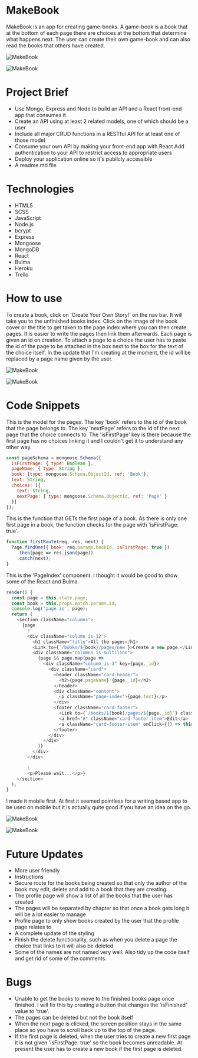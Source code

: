 # MakeBook

MakeBook is an app for creating game-books. A game-book is a book that at the bottom of each page there are choices at the bottom that determine what happens next. The user can create their own game-book and can also read the books that others have created.

![MakeBook](https://i.imgur.com/FEh7vVH.png)

![MakeBook](https://i.imgur.com/nV5cMtn.png)

# Project Brief

* Use Mongo, Express and Node to build an API and a React front-end app that consumes it
* Create an API using at least 2 related models, one of which should be a user
* Include all major CRUD functions in a RESTful API for at least one of those model
* Consume your own API by making your front-end app with React
Add authentication to your API to restrict access to appropriate users
* Deploy your application online so it's publicly accessible
* A readme.md file

# Technologies

* HTML5
* SCSS
* JavaScript
* Node.js
* bcrypt
* Express
* Mongoose
* MongoDB
* React
* Bulma
* Heroku
* Trello

# How to use

To create a book, click on 'Create Your Own Story!' on the nav bar. It will take you to the unfinished books index. Click on the image of the book cover or the title to get taken to the page index where you can then create pages. It is easier to write the pages then link them afterwards.
Each page is given an id on creation. To attach a page to a choice the user has to paste the id of the page to be attached in the box next to the box for the text of the choice itself. In the update that I'm creating at the moment, the id will be replaced by a page name given by the user.

![MakeBook](https://i.imgur.com/jcVo9NA.png)

![MakeBook](https://i.imgur.com/iWAD0El.png)

# Code Snippets

This is the model for the pages. The key 'book' refers to the id of the book that the page belongs to. The key 'nextPage' refers to the id of the next page that the choice connects to. The 'isFirstPage' key is there because the first page has no choices linking it and I couldn't get it to understand any other way.

```javascript
const pageSchema = mongoose.Schema({
  isFirstPage: { type: Boolean },
  pageName: { type: String },
  book: {type: mongoose.Schema.ObjectId, ref: 'Book'},
  text: String,
  choices: [{
    text: String,
    nextPage: { type: mongoose.Schema.ObjectId, ref: 'Page' }
  }]
});
```

This is the function that GETs the first page of a book.
As there is only one first page in a book, the function checks for the page with 'isFirstPage: true'.

```javascript
function firstRoute(req, res, next) {
  Page.findOne({ book: req.params.bookId, isFirstPage: true })
    .then(page => res.json(page))
    .catch(next);
}
```

This is the 'PageIndex' component. I thought it would be good to show some of the React and Bulma.

```javascript
render() {
  const page = this.state.page;
  const book = this.props.match.params.id;
  console.log('page is', page);
  return (
    <section className="columns">
      {page
        ?
        <div className="column is-12">
          <h1 className="title">All the pages</h1>
          <Link to={`/books/${book}/pages/new`}>Create a new page.</Link>
          <div className="columns is-multiline">
            {page && page.map(page =>
              <div className="column is-3" key={page._id}>
                <div className="card">
                  <header className="card-header">
                    <h2>{page.pageName} {page._id}</h2>
                  </header>
                  <div className="content">
                    <p className="page-index">{page.text}</p>
                  </div>
                  <footer className="card-footer">
                    <Link to={`/books/${book}/pages/${page._id}`} className="card-footer-item">Add Choices</Link>
                    <a href="#" className="card-footer-item">Edit</a>
                    <a className="card-footer-item" onClick={() => this.deletePage(page._id)}>Delete</a>
                  </footer>
                </div>
              </div>
            )}
          </div>
        </div>

        :
        <p>Please wait...</p>}
    </section>
  );
}
```

I made it mobile first. At first it seemed pointless for a writing based app to be used on mobile but it is actually quite good if you have an idea on the go.

![MakeBook](https://i.imgur.com/OSs1zjX.png)

![MakeBook](https://i.imgur.com/cWikwvO.png)

# Future Updates

* More user friendly
* Instructions
* Secure route for the books being created so that only the author of the book may edit, delete and add to a book that they are creating.
* The profile page will show a list of all the books that the user has created
* The pages will be separated by chapter so that once a book gets long it will be a lot easier to manage
* Profile page to only show books created by the user that the profile page relates to
* A complete update of the styling
* Finish the delete functionality, such as when you delete a page the choice that links to it will also be deleted
* Some of the names are not named very well. Also tidy up the code itself and get rid of some of the comments.

# Bugs

* Unable to get the books to move to the finished books page once finished. I will fix this by creating a button that changes the 'isFinished' value to 'true'.
* The pages can be deleted but not the book itself
* When the next page is clicked, the screen position stays in the same place so you have to scroll back up to the top of the page.
* If the first page is deleted, when the user tries to create a new first page it is not given 'isFirstPage: true' so the book becomes unreadable. At present the user has to create a new book if the first page is deleted.
